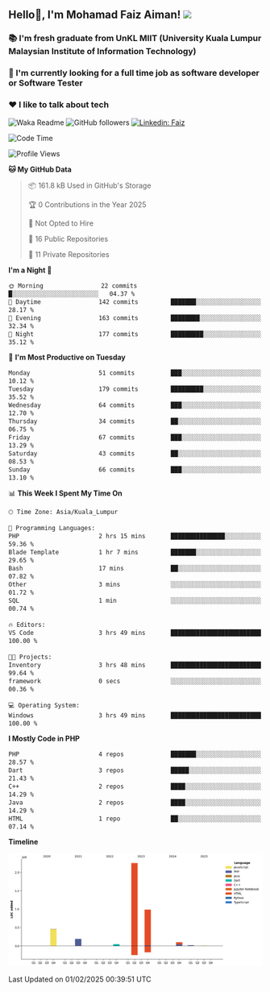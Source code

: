 <h2> Hello👋, I'm Mohamad Faiz Aiman! <img src="https://media.giphy.com/media/12oufCB0MyZ1Go/giphy.gif" width="50"></h2>

### 📚 I'm fresh graduate from UnKL MIIT (University Kuala Lumpur Malaysian Institute of Information Technology)
###  🔭 I'm currently looking for a full time job as software developer or Software Tester
###  ❤️ I like to talk about tech 


![Waka Readme](https://github.com/anmol098/anmol098/workflows/Waka%20Readme/badge.svg)
![GitHub followers](https://img.shields.io/github/followers/faizaiman?label=Follow&style=social)
[![Linkedin: Faiz](https://img.shields.io/badge/-Faiz-blue?style=flat-square&logo=Linkedin&logoColor=white&link=https://www.linkedin.com/in/mohamad-faiz-aiman-623747192/)](https://www.linkedin.com/in/mohamad-faiz-aiman-623747192/)

<!--START_SECTION:waka-->
![Code Time](http://img.shields.io/badge/Code%20Time-288%20hrs%2019%20mins-blue)

![Profile Views](http://img.shields.io/badge/Profile%20Views-1-blue)

**🐱 My GitHub Data** 

> 📦 161.8 kB Used in GitHub's Storage 
 > 
> 🏆 0 Contributions in the Year 2025
 > 
> 🚫 Not Opted to Hire
 > 
> 📜 16 Public Repositories 
 > 
> 🔑 11 Private Repositories 
 > 
**I'm a Night 🦉** 

```text
🌞 Morning                22 commits          █░░░░░░░░░░░░░░░░░░░░░░░░   04.37 % 
🌆 Daytime                142 commits         ███████░░░░░░░░░░░░░░░░░░   28.17 % 
🌃 Evening                163 commits         ████████░░░░░░░░░░░░░░░░░   32.34 % 
🌙 Night                  177 commits         █████████░░░░░░░░░░░░░░░░   35.12 % 
```
📅 **I'm Most Productive on Tuesday** 

```text
Monday                   51 commits          ███░░░░░░░░░░░░░░░░░░░░░░   10.12 % 
Tuesday                  179 commits         █████████░░░░░░░░░░░░░░░░   35.52 % 
Wednesday                64 commits          ███░░░░░░░░░░░░░░░░░░░░░░   12.70 % 
Thursday                 34 commits          ██░░░░░░░░░░░░░░░░░░░░░░░   06.75 % 
Friday                   67 commits          ███░░░░░░░░░░░░░░░░░░░░░░   13.29 % 
Saturday                 43 commits          ██░░░░░░░░░░░░░░░░░░░░░░░   08.53 % 
Sunday                   66 commits          ███░░░░░░░░░░░░░░░░░░░░░░   13.10 % 
```


📊 **This Week I Spent My Time On** 

```text
🕑︎ Time Zone: Asia/Kuala_Lumpur

💬 Programming Languages: 
PHP                      2 hrs 15 mins       ███████████████░░░░░░░░░░   59.36 % 
Blade Template           1 hr 7 mins         ███████░░░░░░░░░░░░░░░░░░   29.65 % 
Bash                     17 mins             ██░░░░░░░░░░░░░░░░░░░░░░░   07.82 % 
Other                    3 mins              ░░░░░░░░░░░░░░░░░░░░░░░░░   01.72 % 
SQL                      1 min               ░░░░░░░░░░░░░░░░░░░░░░░░░   00.74 % 

🔥 Editors: 
VS Code                  3 hrs 49 mins       █████████████████████████   100.00 % 

🐱‍💻 Projects: 
Inventory                3 hrs 48 mins       █████████████████████████   99.64 % 
framework                0 secs              ░░░░░░░░░░░░░░░░░░░░░░░░░   00.36 % 

💻 Operating System: 
Windows                  3 hrs 49 mins       █████████████████████████   100.00 % 
```

**I Mostly Code in PHP** 

```text
PHP                      4 repos             ███████░░░░░░░░░░░░░░░░░░   28.57 % 
Dart                     3 repos             █████░░░░░░░░░░░░░░░░░░░░   21.43 % 
C++                      2 repos             ████░░░░░░░░░░░░░░░░░░░░░   14.29 % 
Java                     2 repos             ████░░░░░░░░░░░░░░░░░░░░░   14.29 % 
HTML                     1 repo              ██░░░░░░░░░░░░░░░░░░░░░░░   07.14 % 
```



**Timeline**

![Lines of Code chart](https://raw.githubusercontent.com/faizaiman/faizaiman/main/assets/bar_graph.png)


 Last Updated on 01/02/2025 00:39:51 UTC
<!--END_SECTION:waka-->
